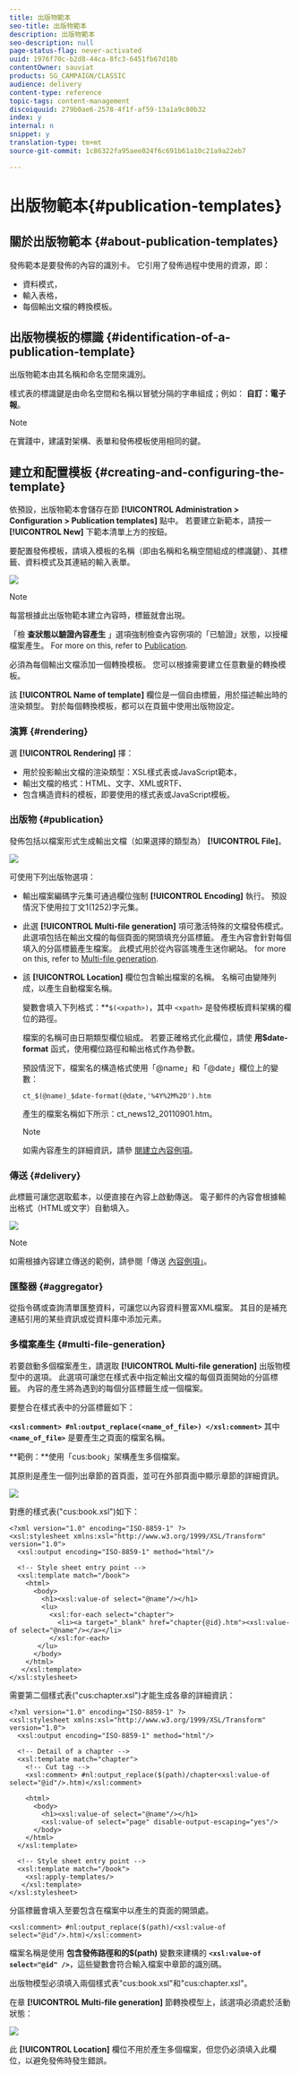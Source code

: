 ```yaml
---
title: 出版物範本
seo-title: 出版物範本
description: 出版物範本
seo-description: null
page-status-flag: never-activated
uuid: 1976f70c-b2d8-44ca-8fc3-6451fb67d18b
contentOwner: sauviat
products: SG_CAMPAIGN/CLASSIC
audience: delivery
content-type: reference
topic-tags: content-management
discoiquuid: 279b0ae6-2578-4f1f-af59-13a1a9c80b32
index: y
internal: n
snippet: y
translation-type: tm+mt
source-git-commit: 1c86322fa95aee024f6c691b61a10c21a9a22eb7

---
```



# 出版物範本{#publication-templates}

## 關於出版物範本 {#about-publication-templates}

發佈範本是要發佈的內容的識別卡。 它引用了發佈過程中使用的資源，即：

* 資料模式，
* 輸入表格，
* 每個輸出文檔的轉換模板。

## 出版物模板的標識 {#identification-of-a-publication-template}

出版物範本由其名稱和命名空間來識別。

樣式表的標識鍵是由命名空間和名稱以冒號分隔的字串組成；例如： **自訂：電子報**。

>[!NOTE]
>
>在實踐中，建議對架構、表單和發佈模板使用相同的鍵。

## 建立和配置模板 {#creating-and-configuring-the-template}

依預設，出版物範本會儲存在節 **[!UICONTROL Administration > Configuration > Publication templates]** 點中。 若要建立新範本，請按一 **[!UICONTROL New]** 下範本清單上方的按鈕。

要配置發佈模板，請填入模板的名稱（即由名稱和名稱空間組成的標識鍵）、其標籤、資料模式及其連結的輸入表單。

![](assets/d_ncs_content_model.png)

>[!NOTE]
>
>每當根據此出版物範本建立內容時，標籤就會出現。

「檢 **查狀態以驗證內容產生** 」選項強制檢查內容例項的「已驗證」狀態，以授權檔案產生。 For more on this, refer to [Publication](#publication).

必須為每個輸出文檔添加一個轉換模板。 您可以根據需要建立任意數量的轉換模板。

該 **[!UICONTROL Name of template]** 欄位是一個自由標籤，用於描述輸出時的渲染類型。 對於每個轉換模板，都可以在頁籤中使用出版物設定。

### 演算 {#rendering}

選 **[!UICONTROL Rendering]** 擇：

* 用於投影輸出文檔的渲染類型：XSL樣式表或JavaScript範本，
* 輸出文檔的格式：HTML、文字、XML或RTF、
* 包含構造資料的模板，即要使用的樣式表或JavaScript模板。

### 出版物 {#publication}

發佈包括以檔案形式生成輸出文檔（如果選擇的類型為） **[!UICONTROL File]**。

![](assets/d_ncs_content_model2.png)

可使用下列出版物選項：

* 輸出檔案編碼字元集可通過欄位強制 **[!UICONTROL Encoding]** 執行。 預設情況下使用拉丁文1(1252)字元集。
* 此選 **[!UICONTROL Multi-file generation]** 項可激活特殊的文檔發佈模式。 此選項包括在輸出文檔的每個頁面的開頭填充分區標籤。 產生內容會針對每個填入的分區標籤產生檔案。 此模式用於從內容區塊產生迷你網站。 for more on this, refer to [Multi-file generation](#multi-file-generation).
* 該 **[!UICONTROL Location]** 欄位包含輸出檔案的名稱。 名稱可由變陣列成，以產生自動檔案名稱。

   變數會填入下列格式：**`$(<xpath>)`，其中 `<xpath>` 是發佈模板資料架構的欄位的路徑。

   檔案的名稱可由日期類型欄位組成。 若要正確格式化此欄位，請使 **用$date-format** 函式，使用欄位路徑和輸出格式作為參數。

   預設情況下，檔案名的構造格式使用「@name」和「@date」欄位上的變數：

   ```
   ct_$(@name)_$date-format(@date,'%4Y%2M%2D').htm
   ```

   產生的檔案名稱如下所示：ct_news12_20110901.htm。

   >[!NOTE]
   >
   >如需內容產生的詳細資訊，請參 [閱建立內容例項](../../delivery/using/using-a-content-template.md#creating-a-content-instance)。

### 傳送 {#delivery}

此標籤可讓您選取藍本，以便直接在內容上啟動傳送。 電子郵件的內容會根據輸出格式（HTML或文字）自動填入。

![](assets/d_ncs_content_model3.png)

>[!NOTE]
>
>如需根據內容建立傳送的範例，請參閱「傳送 [內容例項」](../../delivery/using/using-a-content-template.md#delivering-a-content-instance)。

### 匯整器 {#aggregator}

從指令碼或查詢清單匯整資料，可讓您以內容資料豐富XML檔案。 其目的是補充連結引用的某些資訊或從資料庫中添加元素。

### 多檔案產生 {#multi-file-generation}

若要啟動多個檔案產生，請選取 **[!UICONTROL Multi-file generation]** 出版物模型中的選項。 此選項可讓您在樣式表中指定輸出文檔的每個頁面開始的分區標籤。 內容的產生將為遇到的每個分區標籤生成一個檔案。

要整合在樣式表中的分區標籤如下：

**`<xsl:comment> #nl:output_replace(<name_of_file>) </xsl:comment>`** 其中 **`<name_of_file>`** 是要產生之頁面的檔案名稱。

**範例：**使用「cus:book」架構產生多個檔案。

其原則是產生一個列出章節的首頁面，並可在外部頁面中顯示章節的詳細資訊。

![](assets/d_ncs_content_chunk.png)

對應的樣式表(&quot;cus:book.xsl&quot;)如下：

```
<?xml version="1.0" encoding="ISO-8859-1" ?>
<xsl:stylesheet xmlns:xsl="http://www.w3.org/1999/XSL/Transform" version="1.0">
  <xsl:output encoding="ISO-8859-1" method="html"/>

  <!-- Style sheet entry point -->
  <xsl:template match="/book">
    <html>
      <body>
        <h1><xsl:value-of select="@name"/></h1>
        <lu>
          <xsl:for-each select="chapter">
            <li><a target="_blank" href="chapter{@id}.htm"><xsl:value-of select="@name"/></a></li>  
          </xsl:for-each>
       </lu>
      </body>
    </html>
   </xsl:template>
</xsl:stylesheet>
```

需要第二個樣式表(&quot;cus:chapter.xsl&quot;)才能生成各章的詳細資訊：

```
<?xml version="1.0" encoding="ISO-8859-1" ?>
<xsl:stylesheet xmlns:xsl="http://www.w3.org/1999/XSL/Transform" version="1.0">
  <xsl:output encoding="ISO-8859-1" method="html"/>

  <!-- Detail of a chapter -->
  <xsl:template match="chapter">
    <!-- Cut tag -->   
    <xsl:comment> #nl:output_replace($(path)/chapter<xsl:value-of select="@id"/>.htm)</xsl:comment>
    
    <html>
      <body>
        <h1><xsl:value-of select="@name"/></h1>
        <xsl:value-of select="page" disable-output-escaping="yes"/>
      </body>
    </html>
  </xsl:template>

  <!-- Style sheet entry point -->
  <xsl:template match="/book">
    <xsl:apply-templates/>
   </xsl:template>
</xsl:stylesheet>
```

分區標籤會填入至要包含在檔案中以產生的頁面的開頭處。

```
<xsl:comment> #nl:output_replace($(path)/<xsl:value-of select="@id"/>.htm)</xsl:comment>
```

檔案名稱是使用 **包含發佈路徑和的$(path)** 變數來建構的 **`<xsl:value-of select="@id" />`**，這些變數會符合輸入檔案中章節的識別碼。

出版物模型必須填入兩個樣式表&quot;cus:book.xsl&quot;和&quot;cus:chapter.xsl&quot;。

在章 **[!UICONTROL Multi-file generation]** 節轉換模型上，該選項必須處於活動狀態：

![](assets/d_ncs_content_chunk2.png)

此 **[!UICONTROL Location]** 欄位不用於產生多個檔案，但您仍必須填入此欄位，以避免發佈時發生錯誤。
